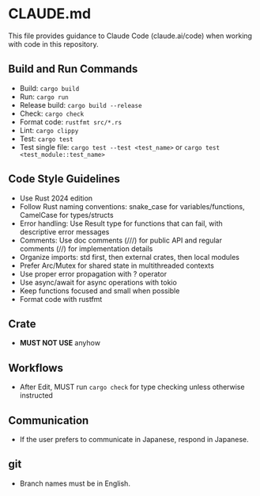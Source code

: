 # CLAUDE.md

This file provides guidance to Claude Code (claude.ai/code) when working with code in this repository.

## Build and Run Commands

- Build: `cargo build`
- Run: `cargo run`
- Release build: `cargo build --release`
- Check: `cargo check`
- Format code: `rustfmt src/*.rs`
- Lint: `cargo clippy`
- Test: `cargo test`
- Test single file: `cargo test --test <test_name>` or `cargo test <test_module::test_name>`

## Code Style Guidelines

- Use Rust 2024 edition
- Follow Rust naming conventions: snake_case for variables/functions, CamelCase for types/structs
- Error handling: Use Result type for functions that can fail, with descriptive error messages
- Comments: Use doc comments (///) for public API and regular comments (//) for implementation details
- Organize imports: std first, then external crates, then local modules
- Prefer Arc/Mutex for shared state in multithreaded contexts
- Use proper error propagation with ? operator
- Use async/await for async operations with tokio
- Keep functions focused and small when possible
- Format code with rustfmt

## Crate

- **MUST NOT USE** anyhow

## Workflows

- After Edit, MUST run `cargo check` for type checking unless otherwise instructed

## Communication

- If the user prefers to communicate in Japanese, respond in Japanese.

## git

- Branch names must be in English.
